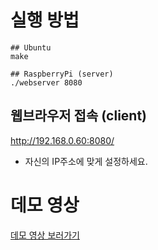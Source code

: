# 실행 방법
```
## Ubuntu
make

## RaspberryPi (server)
./webserver 8080
```

## 웹브라우저 접속 (client)
http://192.168.0.60:8080/
- 자신의 IP주소에 맞게 설정하세요.

# 데모 영상
[데모 영상 보러가기](https://drive.google.com/drive/folders/15tuRDye0jhn_5hTkCYgMGl0-9e-xrhhS?usp=sharing)
